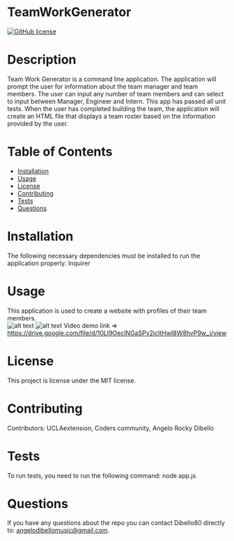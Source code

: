 # TeamWorkGenerator
[![GitHub license](https://img.shields.io/badge/license-MIT-blue.svg)](https://github.com/Dibello80/TeamWorkGenerator)
# Description
  Team Work Generator is a command line application. The application will prompt the user for information about the team manager and team members. The user can input any number of team members and can select to input between Manager, Engineer and Intern. This app has passed all unit tests. When the user has completed building the team, the application will create an HTML file that displays a team roster based on the information provided by the user.
# Table of Contents 
* [Installation](#installation)
* [Usage](#usage)
* [License](#license)
* [Contributing](#contributing)
* [Tests](#tests)
* [Questions](#questions)
# Installation
The following necessary dependencies must be installed to run the application properly: Inquirer
# Usage
​This application is used to create a website with profiles of their team members.<br>
![alt text](https://github.com/Dibello80/BackToTheQuiz/blob/main/screeshot_app/Screen%20Shot_1.png)
![alt text](https://github.com/Dibello80/BackToTheQuiz/blob/main/screeshot_app/Screen%20Shot_1.png)
Video demo link => https://drive.google.com/file/d/10LI9OeclNGaSPv2icItHwI8W8hvP9w_j/view
# License
This project is license under the MIT license.
# Contributing
​Contributors: UCLAextension, Coders community, Angelo Rocky Dibello
# Tests
To run tests, you need to run the following command: node app.js
# Questions
If you have any questions about the repo you can contact Dibello80 directly to: angelodibellomusic@gmail.com.

